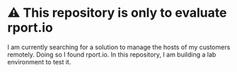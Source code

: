 #  ⚠️ This repository is only to evaluate rport.io

I am currently searching for a solution to manage the hosts of my customers remotely. Doing so I found rport.io. In this repository, I am building a lab environment to test it.